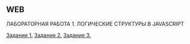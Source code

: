 WEB
------------------------------------

ЛАБОРАТОРНАЯ РАБОТА 1. ЛОГИЧЕСКИЕ СТРУКТУРЫ В JAVASCRIPT

[Задание 1.]()
[Задание 2.]()
[Задание 3.]()
